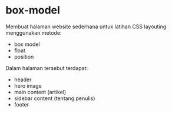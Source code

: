 # box-model
Membuat halaman website sederhana untuk latihan CSS layouting menggunakan metode:
- box model
- float
- position

Dalam halaman tersebut terdapat:
- header
- hero image
- main content (artikel)
- sidebar content (tentang penulis)
- footer
